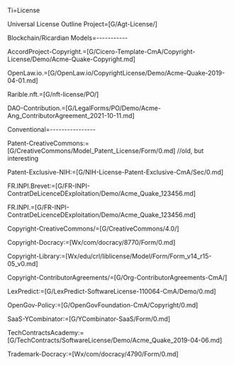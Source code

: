 Ti=License

Universal License Outline Project=[G/Agt-License/]
 
Blockchain/Ricardian Models=-----------

AccordProject-Copyright.=[G/Cicero-Template-CmA/Copyright-License/Demo/Acme-Quake-Copyright.md]

OpenLaw.io.=[G/OpenLaw.io/CopyrightLicense/Demo/Acme-Quake-2019-04-01.md]

Rarible.nft.=[G/nft-license/PO/]

DAO-Contribution.=[G/LegalForms/PO/Demo/Acme-Ang_ContributorAgreement_2021-10-11.md]

Conventional=----------------

Patent-CreativeCommons:=[G/CreativeCommons/Model_Patent_License/Form/0.md]
//old, but interesting

Patent-Exclusive-NIH:=[G/NIH-License-Patent-Exclusive-CmA/Sec/0.md]

FR.INPI.Brevet:=[G/FR-INPI-ContratDeLicenceDExploitation/Demo/Acme_Quake_123456.md]

FR.INPI.=[G/FR-INPI-ContratDeLicenceDExploitation/Demo/Acme_Quake_123456.md]

Copyright-CreativeCommons/=[G/CreativeCommons/4.0/]
  
Copyright-Docracy:=[Wx/com/docracy/8770/Form/0.md]

Copyright-Library:=[Wx/edu/crl/liblicense/Model/Form/Form_v14_r15-05_v0.md]

Copyright-ContributorAgreements/=[G/Org-ContributorAgreements-CmA/]

LexPredict:=[G/LexPredict-SoftwareLicense-110064-CmA/Demo/0.md]

OpenGov-Policy:=[G/OpenGovFoundation-CmA/Copyright/0.md]  

SaaS-YCombinator:=[G/YCombinator-SaaS/Form/0.md]

TechContractsAcademy:=[G/TechContracts/SoftwareLicense/Demo/Acme_Quake_2019-04-06.md]

Trademark-Docracy:=[Wx/com/docracy/4790/Form/0.md]